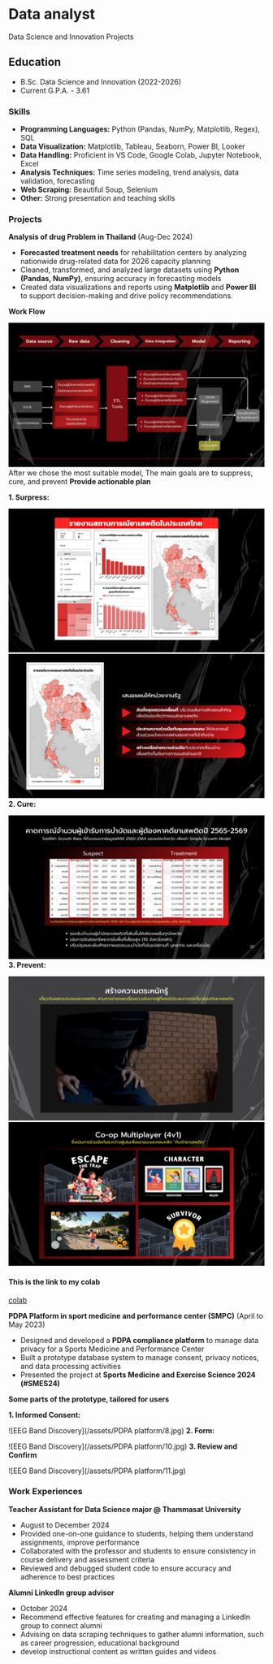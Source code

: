 # Data analyst
Data Science and Innovation Projects

## Education
- B.Sc. Data Science and Innovation (2022-2026)
- Current G.P.A. - 3.61 

### Skills
- **Programming Languages:** Python (Pandas, NumPy, Matplotlib, Regex), SQL
- **Data Visualization:** Matplotlib, Tableau, Seaborn, Power BI, Looker
- **Data Handling:** Proficient in VS Code, Google Colab, Jupyter Notebook, Excel
- **Analysis Techniques:** Time series modeling, trend analysis, data validation, forecasting
- **Web Scraping:** Beautiful Soup, Selenium
- **Other:** Strong presentation and teaching skills

### Projects
**Analysis of drug Problem in Thailand** (Aug-Dec 2024)
- **Forecasted treatment needs** for rehabilitation centers by analyzing nationwide drug-related data for 2026 capacity planning
- Cleaned, transformed, and analyzed large datasets using **Python (Pandas, NumPy)**, ensuring accuracy in forecasting models
- Created data visualizations and reports using **Matplotlib** and **Power BI** to support decision-making and drive policy
recommendations.

**Work Flow**

![EEG Band Discovery](/assets/9.png)
After we chose the most suitable model, The main goals are to suppress, cure, and prevent
**Provide actionable plan**

**1. Surpress:**
   
   ![EEG Band Discovery](/assets/19.png)
   ![EEG Band Discovery](/assets/20.png)
**2. Cure:**
   
   ![EEG Band Discovery](/assets/22.png)
**3. Prevent:**
   
   ![EEG Band Discovery](/assets/25.png)
   ![EEG Band Discovery](/assets/26.png)

#### This is the link to my colab
[colab](https://colab.research.google.com/drive/1pC27AtvC3w-bJndHnob9Kl1XNFbhA7Yv?usp=sharing)
  
**PDPA Platform in sport medicine and performance center (SMPC)** (April to May 2023)
- Designed and developed a **PDPA compliance platform** to manage data privacy for a Sports Medicine and Performance Center
- Built a prototype database system to manage consent, privacy notices, and data processing activities
- Presented the project at **Sports Medicine and Exercise Science 2024 (#SMES24)**

**Some parts of the prototype, tailored for users**

**1. Informed Consent:**

   ![EEG Band Discovery](/assets/PDPA platform/8.jpg)
**2. Form:**

   ![EEG Band Discovery](/assets/PDPA platform/10.jpg)
**3. Review and Confirm**

   ![EEG Band Discovery](/assets/PDPA platform/11.jpg)


### Work Experiences
**Teacher Assistant for Data Science major @ Thammasat University**
- August to December 2024
- Provided one-on-one guidance to students, helping them understand assignments, improve performance
- Collaborated with the professor and students to ensure consistency in course delivery and assessment criteria
- Reviewed and debugged student code to ensure accuracy and adherence to best practices

**Alumni LinkedIn group advisor**
- October 2024
- Recommend effective features for creating and managing a LinkedIn group to connect alumni
- Advising on data scraping techniques to gather alumni information, such as career progression, educational background
- develop instructional content as written guides and videos

